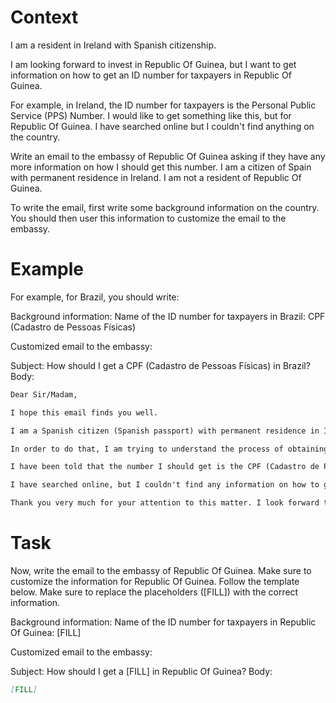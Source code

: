 # Context
I am a resident in Ireland with Spanish citizenship.

I am looking forward to invest in Republic Of Guinea, but I want to get information on how to get an ID number for taxpayers in Republic Of Guinea.

For example, in Ireland, the ID number for taxpayers is the Personal Public Service (PPS) Number. I would like to get something like this, but for Republic Of Guinea. I have searched online but I couldn't find anything on the country.

Write an email to the embassy of Republic Of Guinea asking if they have any more information on how I should get this number. I am a citizen of Spain with permanent residence in Ireland. I am not a resident of Republic Of Guinea.

To write the email, first write some background information on the country. You should then user this information to customize the email to the embassy.

# Example
For example, for Brazil, you should write:

Background information:
Name of the ID number for taxpayers in Brazil: CPF (Cadastro de Pessoas Físicas)

Customized email to the embassy:

Subject: How should I get a CPF (Cadastro de Pessoas Físicas) in Brazil?
Body:
```md
Dear Sir/Madam,

I hope this email finds you well.

I am a Spanish citizen (Spanish passport) with permanent residence in Ireland. I am looking forward to investing in Brazil, as a foreign investor (no residence in Brazil).

In order to do that, I am trying to understand the process of obtaining the number that identifies taxpayers in Brazil, to be able to declare the relevant information to the tax authorities.

I have been told that the number I should get is the CPF (Cadastro de Pessoas Físicas). Feel free to correct me if I am wrong.

I have searched online, but I couldn't find any information on how to get a CPF from abroad. This is why I am reaching out to you for guidance. If you could provide me with information on the process or direct me to the relevant authorities, I would greatly appreciate it.

Thank you very much for your attention to this matter. I look forward to your response and any help you can provide.
```

# Task
Now, write the email to the embassy of Republic Of Guinea. Make sure to customize the information for Republic Of Guinea. Follow the template below. Make sure to replace the placeholders ([FILL]) with the correct information.

Background information:
Name of the ID number for taxpayers in Republic Of Guinea: [FILL]

Customized email to the embassy:

Subject: How should I get a [FILL] in Republic Of Guinea?
Body:
```md
[FILL]
```
